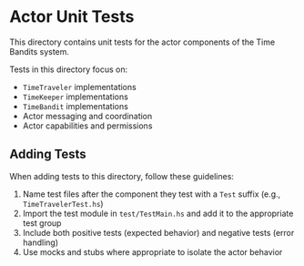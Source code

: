 # Actor Unit Tests

This directory contains unit tests for the actor components of the Time Bandits system.

Tests in this directory focus on:

- `TimeTraveler` implementations
- `TimeKeeper` implementations
- `TimeBandit` implementations
- Actor messaging and coordination
- Actor capabilities and permissions

## Adding Tests

When adding tests to this directory, follow these guidelines:

1. Name test files after the component they test with a `Test` suffix (e.g., `TimeTravelerTest.hs`)
2. Import the test module in `test/TestMain.hs` and add it to the appropriate test group
3. Include both positive tests (expected behavior) and negative tests (error handling)
4. Use mocks and stubs where appropriate to isolate the actor behavior 